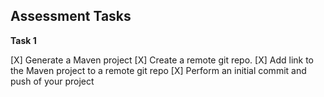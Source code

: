 ## Assessment Tasks

**Task 1**

[X] Generate a Maven project
[X] Create a remote git repo.
[X] Add link to the Maven project to a remote git repo
[X] Perform an initial commit and push of your project

